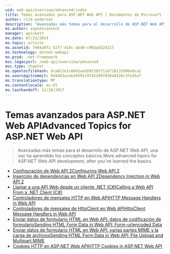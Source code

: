 ```yaml
---
uid: web-api/overview/advanced/index
title: Temas avanzados para ASP.NET Web API | Documentos de Microsoft
author: rick-anderson
description: "Avanzadas más temas para el desarrollo de ASP.NET Web API, una vez ha aprendido los conceptos básicos."
ms.author: aspnetcontent
manager: wpickett
ms.date: 07/23/2014
ms.topic: article
ms.assetid: 7404a0f1-52f7-410c-abd0-c96bab52d217
ms.technology: dotnet-webapi
ms.prod: .net-framework
msc.legacyurl: /web-api/overview/advanced
msc.type: chapter
ms.openlocfilehash: dca812e1c88d1aa2692365711d71813199be9ca2
ms.sourcegitcommit: 9a9483aceb34591c97451997036a9120c3fe2baf
ms.translationtype: MT
ms.contentlocale: es-ES
ms.lasthandoff: 11/10/2017
---
```

<a name="advanced-topics-for-aspnet-web-api"></a><span data-ttu-id="c36ec-103">Temas avanzados para ASP.NET Web API</span><span class="sxs-lookup"><span data-stu-id="c36ec-103">Advanced Topics for ASP.NET Web API</span></span>
====================
> <span data-ttu-id="c36ec-104">Avanzadas más temas para el desarrollo de ASP.NET Web API, una vez ha aprendido los conceptos básicos.</span><span class="sxs-lookup"><span data-stu-id="c36ec-104">More advanced topics for ASP.NET Web API development, after you've learned the basics.</span></span>


- [<span data-ttu-id="c36ec-105">Configuración de Web API 2</span><span class="sxs-lookup"><span data-stu-id="c36ec-105">Configuring Web API 2</span></span>](configuring-aspnet-web-api.md)
- [<span data-ttu-id="c36ec-106">Inserción de dependencias en Web API 2</span><span class="sxs-lookup"><span data-stu-id="c36ec-106">Dependency Injection in Web API 2</span></span>](dependency-injection.md)
- [<span data-ttu-id="c36ec-107">Llamar a una API Web desde un cliente .NET (C#)</span><span class="sxs-lookup"><span data-stu-id="c36ec-107">Calling a Web API From a .NET Client (C#)</span></span>](calling-a-web-api-from-a-net-client.md)
- [<span data-ttu-id="c36ec-108">Controladores de mensajes HTTP en Web API</span><span class="sxs-lookup"><span data-stu-id="c36ec-108">HTTP Message Handlers in Web API</span></span>](http-message-handlers.md)
- [<span data-ttu-id="c36ec-109">Controladores de mensajes de HttpClient en Web API</span><span class="sxs-lookup"><span data-stu-id="c36ec-109">HttpClient Message Handlers in Web API</span></span>](httpclient-message-handlers.md)
- [<span data-ttu-id="c36ec-110">Enviar datos de formulario HTML en Web API: datos de codificación de formulario</span><span class="sxs-lookup"><span data-stu-id="c36ec-110">Sending HTML Form Data in Web API: Form-urlencoded Data</span></span>](sending-html-form-data-part-1.md)
- [<span data-ttu-id="c36ec-111">Enviar datos de formulario HTML en Web API: varias partes MIME y la carga de archivos</span><span class="sxs-lookup"><span data-stu-id="c36ec-111">Sending HTML Form Data in Web API: File Upload and Multipart MIME</span></span>](sending-html-form-data-part-2.md)
- [<span data-ttu-id="c36ec-112">Cookies HTTP en ASP.NET Web API</span><span class="sxs-lookup"><span data-stu-id="c36ec-112">HTTP Cookies in ASP.NET Web API</span></span>](http-cookies.md)
